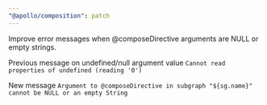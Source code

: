 ```yaml
---
"@apollo/composition": patch
---
```


Improve error messages when @composeDirective arguments are NULL or empty strings.

Previous message on undefined/null argument value
`Cannot read properties of undefined (reading '0')`

New message
`Argument to @composeDirective in subgraph "${sg.name}" cannot be NULL or an empty String`
